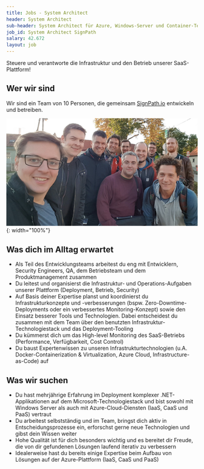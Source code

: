 ```yaml
---
title: Jobs - System Architect
header: System Architect 
sub-header: System Architect für Azure, Windows-Server und Container-Technologien im Development-Team m/w/d (Vollzeit/Teilzeit)
job_id: System Architect SignPath
salary: 42.672
layout: job
---
```


Steuere und verantworte die Infrastruktur und den Betrieb unserer SaaS-Plattform!

## Wer wir sind

Wir sind ein Team von 10 Personen, die gemeinsam [SignPath.io](https://signpath.io) entwickeln und betreiben.

![Team-Foto](/assets/img/jobs/team-photo.jpg){: width="100%"}

## Was dich im Alltag erwartet

* Als Teil des Entwicklungsteams arbeitest du eng mit Entwicklern, Security Engineers, QA, dem Betriebsteam und dem Produktmanagement zusammen
* Du leitest und organisierst die Infrastruktur- und Operations-Aufgaben unserer Plattform (Deployment, Betrieb, Security)
* Auf Basis deiner Expertise planst und koordinierst du Infrastrukturkonzepte und -verbesserungen (bspw. Zero-Downtime-Deployments oder ein verbessertes Monitoring-Konzept) sowie den Einsatz besserer Tools und Technologien. Dabei entscheidest du zusammen mit dem Team über den benutzten Infrastruktur-Technologiestack und das Deployment-Tooling
* Du kümmerst dich um das High-level Monitoring des SaaS-Betriebs (Performance, Verfügbarkeit, Cost Control)
* Du baust Expertenwissen zu unseren Infrastrukturtechnologien (u.A. Docker-Containerization & Virtualization, Azure Cloud, Infrastructure-as-Code) auf

## Was wir suchen

* Du hast mehrjährige Erfahrung im Deployment komplexer .NET-Applikationen auf dem Microsoft-Technologiestack und bist sowohl mit Windows Server als auch mit Azure-Cloud-Diensten (IaaS, CaaS und PaaS) vertraut
* Du arbeitest selbstständig und im Team, bringst dich aktiv in Entscheidungsprozesse ein, erforschst gerne neue Technologien und gibst dein Wissen weiter
* Hohe Qualität ist für dich besonders wichtig und es bereitet dir Freude, die von dir gefundenen Lösungen laufend iterativ zu verbessern
* Idealerweise hast du bereits einige Expertise beim Aufbau von Lösungen auf der Azure-Plattform (IaaS, CaaS und PaaS)